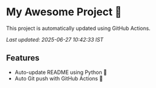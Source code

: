 # My Awesome Project 🚀

This project is automatically updated using GitHub Actions.

_Last updated: 2025-06-27 10:42:33 IST_

## Features
- Auto-update README using Python 🐍
- Auto Git push with GitHub Actions 🤖
